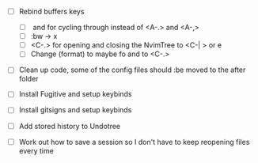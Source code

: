 -[ ] Rebind buffers keys
    - [ ] <Tab> and <S-Tab> for cycling through instead of <A-.> and <A-,>
    - [ ] :bw -> <leader>x
    - [ ] <C-.> for opening and closing the NvimTree to <C-| > or <leader>e
    - [ ] Change <F3>(format) to maybe <leader>fo and <F4> to <C-.> 

-[ ] Clean up code, some of the config files should :be moved to the after folder

-[ ] Install Fugitive and setup keybinds

-[ ] Install gitsigns and setup keybinds

-[ ] Add stored history to Undotree

-[ ] Work out how to save a session so I don't have to keep reopening files every time
